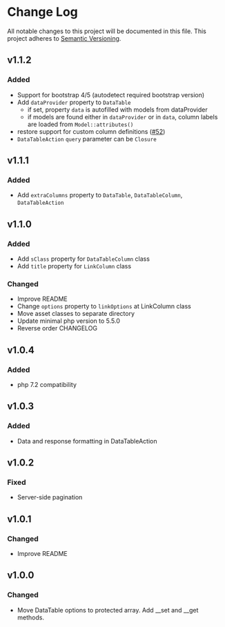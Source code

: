 # Change Log
All notable changes to this project will be documented in this file.
This project adheres to [Semantic Versioning](http://semver.org/).

## v1.1.2
### Added
- Support for bootstrap 4/5 (autodetect required bootstrap version)
- Add `dataProvider` property to `DataTable`
  - if set, property `data` is autofilled with models from dataProvider
  - if models are found either in `dataProvider` or in `data`, column labels are loaded from
    `Model::attributes()`
- restore support for custom column definitions ([#52])
- `DataTableAction` `query` parameter can be `Closure`

## v1.1.1
### Added
- Add `extraColumns` property to `DataTable`, `DataTableColumn`, `DataTableAction`

## v1.1.0
### Added
- Add `sClass` property for `DataTableColumn` class
- Add `title` property for `LinkColumn` class
### Changed
- Improve README
- Change `options` property to `linkOptions` at LinkColumn class
- Move asset classes to separate directory
- Update minimal php version to 5.5.0
- Reverse order CHANGELOG

## v1.0.4
### Added
- php 7.2 compatibility

## v1.0.3
### Added
- Data and response formatting in DataTableAction

## v1.0.2
### Fixed
- Server-side pagination

## v1.0.1
### Changed
- Improve README

## v1.0.0
### Changed 
- Move DataTable options to protected array. Add __set and __get methods.

[#52]: https://github.com/NullRefExcep/yii2-datatables/issues/52